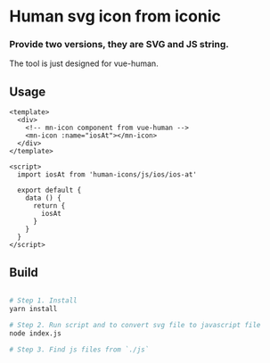 # Human svg icon from iconic
### Provide two versions, they are SVG and JS string.

The tool is just designed for vue-human.

## Usage

``` vue
<template>
  <div>
    <!-- mn-icon component from vue-human -->
    <mn-icon :name="iosAt"></mn-icon>
  </div>
</template>

<script>
  import iosAt from 'human-icons/js/ios/ios-at'

  export default {
    data () {
      return {
        iosAt
      }
    }
  }
</script>
```

## Build

``` bash

# Step 1. Install
yarn install

# Step 2. Run script and to convert svg file to javascript file
node index.js

# Step 3. Find js files from `./js`
```
